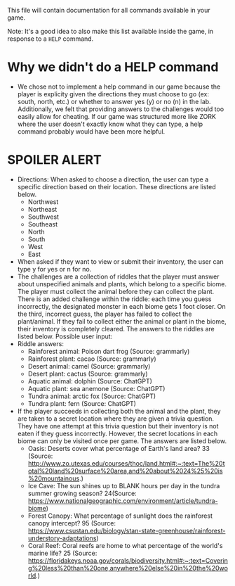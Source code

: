 This file will contain documentation for all commands available in your game.

Note:  It's a good idea to also make this list available inside the game, in response to a `HELP` command.

# Why we didn't do a HELP command
- We chose not to implement a help command in our game because the player is explicity given the directions they must choose to go (ex: south, north, etc.) or whether to answer yes (y) or no (n) in the lab. Additionally, we felt that providing answers to the challenges would too easily allow for cheating. If our game was structured more like ZORK where the user doesn't exactly know what they can type, a help command probably would have been more helpful.


# SPOILER ALERT
- Directions: When asked to choose a direction, the user can type a specific direction based on their location. These directions are listed below.
    - Northwest
    - Northeast
    - Southwest
    - Southeast
    - North
    - South
    - West
    - East
- When asked if they want to view or submit their inventory, the user can type y for yes or n for no.
- The challenges are a collection of riddles that the player must answer about unspecified animals and plants, which belong to a specific biome. The player must collect the animal before they can collect the plant. There is an added challenge within the riddle: each time you guess incorrectly, the designated monster in each biome gets 1 foot closer. On the third, incorrect guess, the player has failed to collect the plant/animal. If they fail to collect either the animal or plant in the biome, their inventory is completely cleared. The answers to the riddles are listed below.
Possible user input:
- Riddle answers:
    - Rainforest animal: Poison dart frog (Source: grammarly)
    - Rainforest plant: cacao (Source: grammarly)
    - Desert animal: camel (Source: grammarly)
    - Desert plant: cactus (Source: grammarly)
    - Aquatic animal: dolphin (Source: ChatGPT)
    - Aquatic plant: sea anemone (Source: ChatGPT)
    - Tundra animal: arctic fox (Source: ChatGPT)
    - Tundra plant: fern (Source: ChatGPT)
- If the player succeeds in collecting both the animal and the plant, they are taken to a secret location where they are given a trivia question. They have one attempt at this trivia question but their inventory is not eaten if they guess incorrectly. However, the secret locations in each biome can only be visited once per game. The answers are listed below.
    - Oasis: Deserts cover what percentage of Earth's land area? 33 (Source: http://www.zo.utexas.edu/courses/thoc/land.html#:~:text=The%20total%20land%20surface%20area,and%20about%2024%25%20is%20mountainous.)
    - Ice Cave: The sun shines up to BLANK hours per day in the tundra summer growing season? 24(Source: https://www.nationalgeographic.com/environment/article/tundra-biome)
    - Forest Canopy: What percentage of sunlight does the rainforest canopy intercept? 95 (Source: https://www.csustan.edu/biology/stan-state-greenhouse/rainforest-understory-adaptations)
    - Coral Reef: Coral reefs are home to what percentage of the world's marine life? 25 (Source: https://floridakeys.noaa.gov/corals/biodiversity.html#:~:text=Covering%20less%20than%20one,anywhere%20else%20in%20the%20world.)

